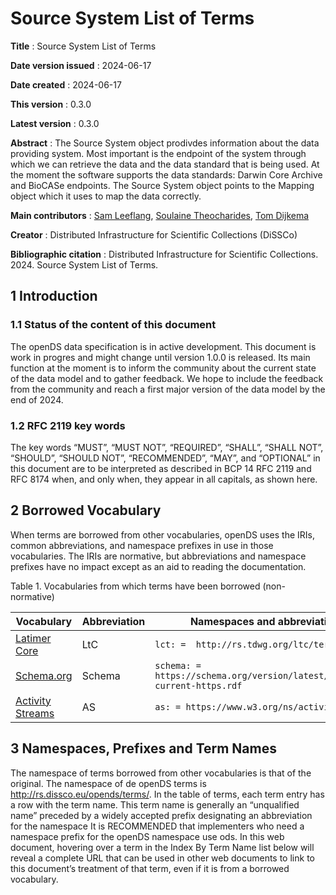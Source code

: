 # Source System List of Terms 

**Title**
: Source System List of Terms

**Date version issued**
: 2024-06-17

**Date created**
: 2024-06-17

**This version**
: 0.3.0

**Latest version**
: 0.3.0

**Abstract**
: The Source System object prodivdes information about the data providing system.
Most important is the endpoint of the system through which we can retrieve the data and the data standard that is being
used.
At the moment the software supports the data standards: Darwin Core Archive and BioCASe endpoints.
The Source System object points to the Mapping object which it uses to map the data correctly.

**Main contributors**
: [Sam Leeflang](https://orcid.org/0000-0002-5669-2769), [Soulaine Theocharides](https://orcid.org/0000-0001-7573-4330), [Tom Dijkema](https://orcid.org/0000-0001-9790-9277)

**Creator**
: Distributed Infrastructure for Scientific Collections (DiSSCo)

**Bibliographic citation**
: Distributed Infrastructure for Scientific Collections. 2024. Source System List of Terms.

## 1 Introduction <span id="1-introduction"></span>

### 1.1 Status of the content of this document <span id="11-status-of-the-content-of-this-document"></span>

The openDS data specification is in active development.
This document is work in progres and might change until version 1.0.0 is released.
Its main function at the moment is to inform the community about the current state of the data model and to gather
feedback.
We hope to include the feedback from the community and reach a first major version of the data model by the end of 2024.

### 1.2 RFC 2119 key words <span id="12-rfc-2119-key-words"></span>

The key words “MUST”, “MUST NOT”, “REQUIRED”, “SHALL”, “SHALL NOT”, “SHOULD”, “SHOULD NOT”, “RECOMMENDED”, “MAY”, and
“OPTIONAL” in this document are to be interpreted as described in BCP 14 RFC 2119 and RFC 8174 when, and only when, they
appear in all capitals, as shown here.

## 2 Borrowed Vocabulary <span id="2-borrowed-vocabulary"></span>

When terms are borrowed from other vocabularies, openDS uses the IRIs, common abbreviations, and namespace prefixes in
use in those vocabularies. The IRIs are normative, but abbreviations and namespace prefixes have no impact except as an
aid to reading the documentation.

Table 1. Vocabularies from which terms have been borrowed (non-normative)

| Vocabulary                                  | Abbreviation | Namespaces and abbreviations                                               |
|---------------------------------------------|--------------|----------------------------------------------------------------------------| 
| [Latimer Core](https://ltc.tdwg.org/terms/) | LtC          | `lct: = 	http://rs.tdwg.org/ltc/terms/`                                    |
| [Schema.org](https://schema.org/)           | Schema       | `schema: =  https://schema.org/version/latest/schemaorg-current-https.rdf` | 
| [Activity Streams](https://www.w3.org/TR/activitystreams-vocabulary/) | AS         | `as: = https://www.w3.org/ns/activitystreams#`                             |

## 3 Namespaces, Prefixes and Term Names <span id="3-namespace-prefixes-term-names"></span>

The namespace of terms borrowed from other vocabularies is that of the original.
The namespace of de openDS terms is http://rs.dissco.eu/opends/terms/. In the table of terms, each term entry has a row
with the term name.
This term name is generally an “unqualified name” preceded by a widely accepted prefix designating an abbreviation for
the namespace It is RECOMMENDED that implementers who need a namespace prefix for the openDS namespace use ods.
In this web document, hovering over a term in the Index By Term Name list below will reveal a complete URL that can be
used in other web documents to link to this document’s treatment of that term, even if it is from a borrowed vocabulary. 
